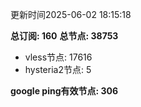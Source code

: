 更新时间2025-06-02 18:15:18

**总订阅: 160**
**总节点: 38753**
- vless节点: 17616
- hysteria2节点: 5

**google ping有效节点: 306**
